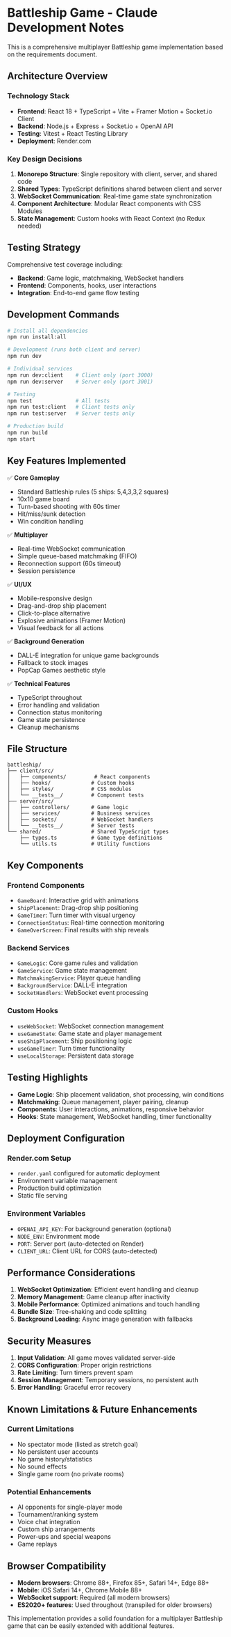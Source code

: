 # Battleship Game - Claude Development Notes

This is a comprehensive multiplayer Battleship game implementation based on the requirements document.

## Architecture Overview

### Technology Stack
- **Frontend**: React 18 + TypeScript + Vite + Framer Motion + Socket.io Client
- **Backend**: Node.js + Express + Socket.io + OpenAI API
- **Testing**: Vitest + React Testing Library
- **Deployment**: Render.com

### Key Design Decisions

1. **Monorepo Structure**: Single repository with client, server, and shared code
2. **Shared Types**: TypeScript definitions shared between client and server
3. **WebSocket Communication**: Real-time game state synchronization
4. **Component Architecture**: Modular React components with CSS Modules
5. **State Management**: Custom hooks with React Context (no Redux needed)

## Testing Strategy

Comprehensive test coverage including:
- **Backend**: Game logic, matchmaking, WebSocket handlers
- **Frontend**: Components, hooks, user interactions
- **Integration**: End-to-end game flow testing

## Development Commands

```bash
# Install all dependencies
npm run install:all

# Development (runs both client and server)
npm run dev

# Individual services
npm run dev:client    # Client only (port 3000)
npm run dev:server    # Server only (port 3001)

# Testing
npm test              # All tests
npm run test:client   # Client tests only
npm run test:server   # Server tests only

# Production build
npm run build
npm start
```

## Key Features Implemented

✅ **Core Gameplay**
- Standard Battleship rules (5 ships: 5,4,3,3,2 squares)
- 10x10 game board
- Turn-based shooting with 60s timer
- Hit/miss/sunk detection
- Win condition handling

✅ **Multiplayer**
- Real-time WebSocket communication
- Simple queue-based matchmaking (FIFO)
- Reconnection support (60s timeout)
- Session persistence

✅ **UI/UX**
- Mobile-responsive design
- Drag-and-drop ship placement
- Click-to-place alternative
- Explosive animations (Framer Motion)
- Visual feedback for all actions

✅ **Background Generation**
- DALL-E integration for unique game backgrounds
- Fallback to stock images
- PopCap Games aesthetic style

✅ **Technical Features**
- TypeScript throughout
- Error handling and validation
- Connection status monitoring
- Game state persistence
- Cleanup mechanisms

## File Structure

```
battleship/
├── client/src/
│   ├── components/         # React components
│   ├── hooks/             # Custom hooks
│   ├── styles/            # CSS modules
│   └── __tests__/         # Component tests
├── server/src/
│   ├── controllers/       # Game logic
│   ├── services/          # Business services
│   ├── sockets/           # WebSocket handlers
│   └── __tests__/         # Server tests
└── shared/                # Shared TypeScript types
    ├── types.ts           # Game type definitions
    └── utils.ts           # Utility functions
```

## Key Components

### Frontend Components
- `GameBoard`: Interactive grid with animations
- `ShipPlacement`: Drag-drop ship positioning
- `GameTimer`: Turn timer with visual urgency
- `ConnectionStatus`: Real-time connection monitoring
- `GameOverScreen`: Final results with ship reveals

### Backend Services
- `GameLogic`: Core game rules and validation
- `GameService`: Game state management
- `MatchmakingService`: Player queue handling
- `BackgroundService`: DALL-E integration
- `SocketHandlers`: WebSocket event processing

### Custom Hooks
- `useWebSocket`: WebSocket connection management
- `useGameState`: Game state and player management
- `useShipPlacement`: Ship positioning logic
- `useGameTimer`: Turn timer functionality
- `useLocalStorage`: Persistent data storage

## Testing Highlights

- **Game Logic**: Ship placement validation, shot processing, win conditions
- **Matchmaking**: Queue management, player pairing, cleanup
- **Components**: User interactions, animations, responsive behavior
- **Hooks**: State management, WebSocket handling, timer functionality

## Deployment Configuration

### Render.com Setup
- `render.yaml` configured for automatic deployment
- Environment variable management
- Production build optimization
- Static file serving

### Environment Variables
- `OPENAI_API_KEY`: For background generation (optional)
- `NODE_ENV`: Environment mode
- `PORT`: Server port (auto-detected on Render)
- `CLIENT_URL`: Client URL for CORS (auto-detected)

## Performance Considerations

1. **WebSocket Optimization**: Efficient event handling and cleanup
2. **Memory Management**: Game cleanup after inactivity
3. **Mobile Performance**: Optimized animations and touch handling
4. **Bundle Size**: Tree-shaking and code splitting
5. **Background Loading**: Async image generation with fallbacks

## Security Measures

1. **Input Validation**: All game moves validated server-side
2. **CORS Configuration**: Proper origin restrictions
3. **Rate Limiting**: Turn timers prevent spam
4. **Session Management**: Temporary sessions, no persistent auth
5. **Error Handling**: Graceful error recovery

## Known Limitations & Future Enhancements

### Current Limitations
- No spectator mode (listed as stretch goal)
- No persistent user accounts
- No game history/statistics
- No sound effects
- Single game room (no private rooms)

### Potential Enhancements
- AI opponents for single-player mode
- Tournament/ranking system
- Voice chat integration
- Custom ship arrangements
- Power-ups and special weapons
- Game replays

## Browser Compatibility

- **Modern browsers**: Chrome 88+, Firefox 85+, Safari 14+, Edge 88+
- **Mobile**: iOS Safari 14+, Chrome Mobile 88+
- **WebSocket support**: Required (all modern browsers)
- **ES2020+ features**: Used throughout (transpiled for older browsers)

This implementation provides a solid foundation for a multiplayer Battleship game that can be easily extended with additional features.